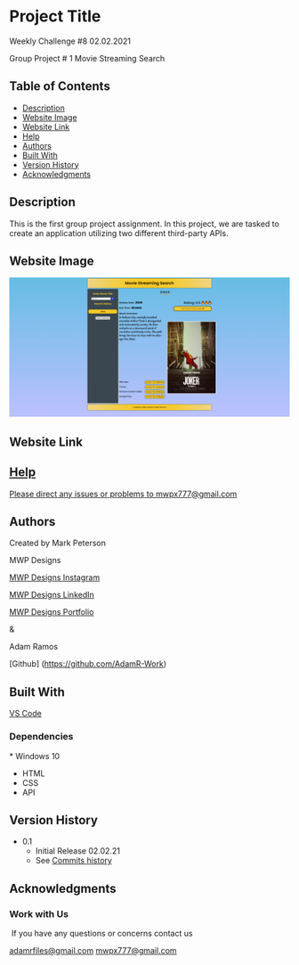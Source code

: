 # Project Title

Weekly Challenge #8 02.02.2021

Group Project # 1
Movie Streaming Search


## Table of Contents
- [Description](#description)
- [Website Image](#website-image)
- [Website Link](#website-link)
- [Help](#Help)
- [Authors](#Authors)
- [Built With](#Built-With)
- [Version History](#Version-History)
- [Acknowledgments](#Acknowledgments)

## Description

This is the first group project assignment.  In this project, we are tasked to create an application utilizing two different third-party APIs. 


## Website Image
<img src="Movie-Streaming-Search.png">

## Website Link

<a href="https://mwpx777.github.io/Movie-Database-Search/">

## Help

Please direct any issues or problems to mwpx777@gmail.com

## Authors

 Created by Mark Peterson

 MWP Designs

 [MWP Designs Instagram](https://instagram.com/mwp_designs)
 
 [MWP Designs LinkedIn](https://www.linkedin.com/in/mwpdesigns/)
 
 [MWP Designs Portfolio](https://mwpdigitaldesign.wixsite.com/portfolio)

 & 
 
 Adam Ramos  
 
 [Github] (https://github.com/AdamR-Work)

## Built With

  [VS Code](https://code.visualstudio.com/)
	
### Dependencies
​* Windows 10
* HTML
* CSS
* API

## Version History

* 0.1
    * Initial Release 02.02.21
    * See [Commits history](https://github.com/mwpx777/Movie-Database-Search/branches/all)

## Acknowledgments

### Work with Us
​
If you have any questions or concerns contact us 

adamrfiles@gmail.com
mwpx777@gmail.com

